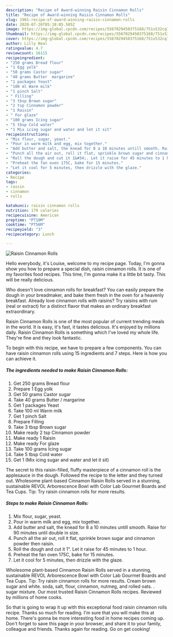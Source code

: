 ```yaml
---
description: "Recipe of Award-winning Raisin Cinnamon Rolls"
title: "Recipe of Award-winning Raisin Cinnamon Rolls"
slug: 1981-recipe-of-award-winning-raisin-cinnamon-rolls
date: 2020-07-26T05:18:05.505Z
image: https://img-global.cpcdn.com/recipes/5567029450375168/751x532cq70/raisin-cinnamon-rolls-recipe-main-photo.jpg
thumbnail: https://img-global.cpcdn.com/recipes/5567029450375168/751x532cq70/raisin-cinnamon-rolls-recipe-main-photo.jpg
cover: https://img-global.cpcdn.com/recipes/5567029450375168/751x532cq70/raisin-cinnamon-rolls-recipe-main-photo.jpg
author: Lilly Neal
ratingvalue: 4.7
reviewcount: 16115
recipeingredient:
- "250 grams Bread flour"
- "1 Egg yolk"
- "50 grams Castor sugar"
- "40 grams Butter  margarine"
- "1 packages Yeast"
- "100 ml Warm milk"
- "1 pinch Salt"
- " Filling"
- "3 tbsp Brown sugar"
- "2 tsp Cinnamon powder"
- "1 Raisin"
- " For glaze"
- "100 grams Icing sugar"
- "5 tbsp Cold water"
- "1 Mix icing sugar and water and let it sit"
recipeinstructions:
- "Mix flour, sugar, yeast."
- "Pour in warm milk and egg, mix together."
- "Add butter and salt, the knead for 8 a 10 minutes untill smooth. Raise for 90 minutes until double in size."
- "Punch all the air out, roll it flat, sprinkle brown sugar and cinnamon powder then raisin."
- "Roll the dough and cut it 1&#34;. Let it raise for 45 minutes to 1 hour."
- "Preheat the fan oven 175C, bake for 15 minutes."
- "Let it cool for 5 minutes, then drizzle with the glaze."
categories:
- Recipe
tags:
- raisin
- cinnamon
- rolls

katakunci: raisin cinnamon rolls 
nutrition: 179 calories
recipecuisine: American
preptime: "PT10M"
cooktime: "PT56M"
recipeyield: "3"
recipecategory: Lunch

---
```



![Raisin Cinnamon Rolls](https://img-global.cpcdn.com/recipes/5567029450375168/751x532cq70/raisin-cinnamon-rolls-recipe-main-photo.jpg)

Hello everybody, it's Louise, welcome to my recipe page. Today, I'm gonna show you how to prepare a special dish, raisin cinnamon rolls. It is one of my favorites food recipes. This time, I'm gonna make it a little bit tasty. This will be really delicious.

Who doesn&#39;t love cinnamon rolls for breakfast? You can easily prepare the dough in your breadmaker, and bake them fresh in the oven for a heavenly breakfast. Already love cinnamon rolls with raisins? Try raisins with rum (real or extract) for a distinct flavor that makes an ordinary breakfast extraordinary.

Raisin Cinnamon Rolls is one of the most popular of current trending meals in the world. It is easy, it's fast, it tastes delicious. It's enjoyed by millions daily. Raisin Cinnamon Rolls is something which I've loved my whole life. They're fine and they look fantastic.


To begin with this recipe, we have to prepare a few components. You can have raisin cinnamon rolls using 15 ingredients and 7 steps. Here is how you can achieve it.

<!--inarticleads1-->

##### The ingredients needed to make Raisin Cinnamon Rolls:

1. Get 250 grams Bread flour
1. Prepare 1 Egg yolk
1. Get 50 grams Castor sugar
1. Take 40 grams Butter / margarine
1. Get 1 packages Yeast
1. Take 100 ml Warm milk
1. Get 1 pinch Salt
1. Prepare  Filling
1. Take 3 tbsp Brown sugar
1. Make ready 2 tsp Cinnamon powder
1. Make ready 1 Raisin
1. Make ready  For glaze
1. Take 100 grams Icing sugar
1. Take 5 tbsp Cold water
1. Get 1 (Mix icing sugar and water and let it sit)


The secret to this raisin-filled, fluffy masterpiece of a cinnamon roll is the applesauce in the dough. Followed the recipe to the letter and they turned out. Wholesome plant-based Cinnamon Raisin Rolls served in a stunning, sustainable REVOL Arborescence Bowl with Color Lab Gourmet Boards and Tea Cups. Tip: Try raisin cinnamon rolls for more results. 

<!--inarticleads2-->

##### Steps to make Raisin Cinnamon Rolls:

1. Mix flour, sugar, yeast.
1. Pour in warm milk and egg, mix together.
1. Add butter and salt, the knead for 8 a 10 minutes untill smooth. Raise for 90 minutes until double in size.
1. Punch all the air out, roll it flat, sprinkle brown sugar and cinnamon powder then raisin.
1. Roll the dough and cut it 1&#34;. Let it raise for 45 minutes to 1 hour.
1. Preheat the fan oven 175C, bake for 15 minutes.
1. Let it cool for 5 minutes, then drizzle with the glaze.


Wholesome plant-based Cinnamon Raisin Rolls served in a stunning, sustainable REVOL Arborescence Bowl with Color Lab Gourmet Boards and Tea Cups. Tip: Try raisin cinnamon rolls for more results. Cream brown sugar and white. soda, salt, flour, cinnamon, nutmeg, and rolled oats. . sugar mixture. Our most trusted Raisin Cinnamon Rolls recipes. Reviewed by millions of home cooks. 

So that is going to wrap it up with this exceptional food raisin cinnamon rolls recipe. Thanks so much for reading. I'm sure that you will make this at home. There's gonna be more interesting food in home recipes coming up. Don't forget to save this page in your browser, and share it to your family, colleague and friends. Thanks again for reading. Go on get cooking!
